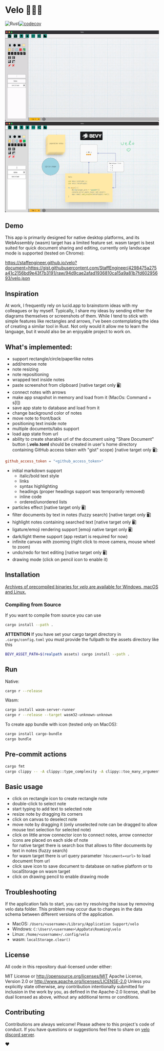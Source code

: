 # Velo 🚵‍♀️🚵
![Rust](https://img.shields.io/badge/Rust-lang-000000.svg?style=flat&logo=rust)[![codecov](https://codecov.io/gh/StaffEngineer/velo/branch/main/graph/badge.svg?token=QGEKLM6ZDF)](https://codecov.io/gh/StaffEngineer/velo)

![velo](./velo.gif)
![alt text](velo.png "Velo")

## Demo

This app is primarily designed for native desktop platforms, and its
WebAssembly (wasm) target has a limited feature set. wasm target is best
suited for quick document sharing and editing, currently only landscape
mode is supported (tested on Chrome):  

  [<https://staffengineer.github.io/velo?document=https://gist.githubusercontent.com/StaffEngineer/4298475a275a41c2156bd9e43f7b3191/raw/94d9cae2afad1936810ca15a9a81b7fd60295693/velo.json>](https://staffengineer.github.io/velo?document=https://gist.githubusercontent.com/StaffEngineer/4298475a275a41c2156bd9e43f7b3191/raw/94d9cae2afad1936810ca15a9a81b7fd60295693/velo.json)

## Inspiration

At work, I frequently rely on lucid.app to brainstorm ideas with my
colleagues or by myself. Typically, I share my ideas by sending either
the diagrams themselves or screenshots of them. While I tend to stick
with simple features like rectangles and arrows, I\'ve been
contemplating the idea of creating a similar tool in Rust. Not only
would it allow me to learn the language, but it would also be an
enjoyable project to work on.

## What\'s implemented:
-   support rectangle/circle/paperlike notes
-   add/remove note
-   note resizing
-   note repositioning
-   wrapped text inside notes
-   paste screenshot from clipboard [native target only 🖥️] 
-   connect notes with arrows
-   make app snapshot in memory and load from it (MacOs: Command + s\[l\])
-   save app state to database and load from it
-   change background color of notes
-   move note to front/back
-   positioning text inside note
-   multiple documents/tabs support
-   load app state from url
-   ability to create sharable url of the document using \"Share
    Document\" button (**.velo.toml** should be created in user's home
    directory containing GitHub access token with \"gist\" scope) [native target only 🖥️]:

   ```toml
   github_access_token = "<github_access_token>"
   ```

- initial markdown support
  - italic/bold text style
  - links
  - syntax highlighting
  - headings (proper headings support was temporarily removed)
  - inline code
  - ordered/unordered lists
- particles effect [native target only 🖥️]
- filter documents by text in notes (fuzzy search) [native target only 🖥️]
- highlight notes containing searched text [native target only 🖥️]
- ligature/emoji rendering support [emoji native target only 🖥️]
- dark/light theme support (app restart is required for now)
- infinite canvas with zooming (right click to move camera, mouse wheel to zoom)
- undo/redo for text editing [native target only 🖥️]
- drawing mode (click on pencil icon to enable it)

## Installation

[Archives of precompiled binaries for *velo* are available for Windows, macOS
and Linux.](https://github.com/StaffEngineer/velo/releases/latest)

### Compiling from Source

If you want to compile from source you can use 
```sh
cargo install --path .
```

**ATTENTION**
If you have set your cargo target directory in `.cargo/config.toml` you must provide the fullpath to the assets directory like this
```sh
BEVY_ASSET_PATH=$(realpath assets) cargo install --path .
```

## Run

Native:

```sh
cargo r --release
```

Wasm:

```sh
cargo install wasm-server-runner
cargo r --release --target wasm32-unknown-unknown
```

To create app bundle with icon (tested only on MacOS):

```sh
cargo install cargo-bundle
cargo bundle
```

## Pre-commit actions

```sh
cargo fmt
cargo clippy -- -A clippy::type_complexity -A clippy::too_many_arguments
```

## Basic usage

- click on rectangle icon to create rectangle note
- double-click to select note
- start typing to add text to selected note
- resize note by dragging its corners
- click on canvas to deselect note
- move note by dragging it (only unselected note can be dragged to allow mouse text selection for selected note)
- click on little arrow connector icon to connect notes, arrow connector icons are placed on each side of note
- for native target there is search box that allows to filter documents by text in notes (fuzzy search)
- for wasm target there is url query parameter `?document=<url>` to load document from url
- click save icon to save document to database on native platform or to localStorage on wasm target
- click on drawing pencil to enable drawing mode

## Troubleshooting

If the application fails to start, you can try resolving the issue by removing velo data folder. This problem may occur due to changes in the data schema between different versions of the application.

- MacOS: `/Users/<username>/Library/Application Support/velo`
- Windows: `C:\Users\<username>\AppData\Roaming\velo`
- Linux: `/home/<username>/.config/velo`
- wasm: `localStorage.clear()`

## License
All code in this repository dual-licensed under either:

MIT License or http://opensource.org/licenses/MIT
Apache License, Version 2.0 or http://www.apache.org/licenses/LICENSE-2.0
Unless you explicitly state otherwise, any contribution intentionally submitted for inclusion in the work by you, as defined in the Apache-2.0 license, shall be dual licensed as above, without any additional terms or conditions.

## Contributing
Contributions are always welcome! Please adhere to this project\'s code
of conduct. If you have questions or suggestions feel free to share on [velo discord server](https://discord.gg/u9E4kr4AtU).

❤️
